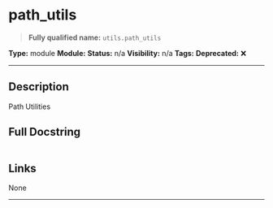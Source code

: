 # path_utils
> **Fully qualified name:** `utils.path_utils`

**Type:** module
**Module:** 
**Status:** n/a
**Visibility:** n/a
**Tags:** 
**Deprecated:** ❌

---

## Description
Path Utilities

## Full Docstring
```

```

## Links
None

---
